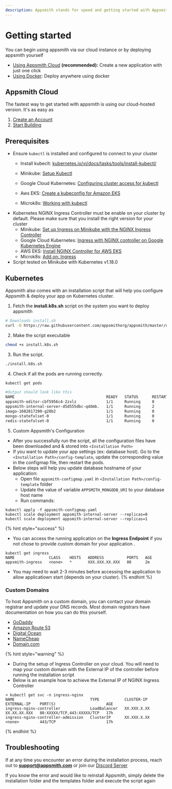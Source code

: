 ```yaml
---
description: Appsmith stands for speed and getting started with Appsmith is just as fast.
---
```


# Getting started

You can begin using appsmith via our cloud instance or by deploying appsmith yourself

* [Using Appsmith Cloud](quick-start.md#appsmith-cloud) **\(recommended\):** Create a new application with just one click
* [Using Docker](quick-start.md#docker): Deploy anywhere using docker

## Appsmith Cloud

The fastest way to get started with appsmith is using our cloud-hosted version. It's as easy as

1. [Create an Account](https://app.appsmith.com/user/signup)
2. [Start Building](core-concepts/building-the-ui/)

## Prerequisites
* Ensure `kubectl` is installed and configured to connect to your cluster
    * Install kubeclt: [kubernetes.io/vi/docs/tasks/tools/install-kubectl/](https://kubernetes.io/vi/docs/tasks/tools/install-kubectl/)
    * Minikube: [Setup Kubectl](https://minikube.sigs.k8s.io/docs/handbook/kubectl/)
    * Google Cloud Kubernetes: [Configuring cluster access for kubectl
](https://cloud.google.com/kubernetes-engine/docs/how-to/cluster-access-for-kubectl)
    * Aws EKS: [Create a kubeconfig for Amazon EKS](https://docs.aws.amazon.com/eks/latest/userguide/create-kubeconfig.html)
    
    * Microk8s: [Working with kubectl](https://microk8s.io/docs/working-with-kubectl)
* Kubernetes NGINX Ingress Controller must be enable on your cluster by default. Please make sure that you install the right version for your cluster
    * Minikube: [Set up Ingress on Minikube with the NGINX Ingress Controller](https://kubernetes.io/docs/tasks/access-application-cluster/ingress-minikube/)
    * Google Cloud Kubernetes: [Ingress with NGINX controller on Google Kubernetes Engine](https://kubernetes.github.io/ingress-nginx/deploy/)
    * AWS EKS: [Install NGINX Controller for AWS EKS](https://kubernetes.github.io/ingress-nginx/deploy/#network-load-balancer-nlb)
    * Microk8s: [Add on: Ingress](https://microk8s.io/docs/addon-ingress)
* Script tested on Minikube with Kubernetes v1.18.0

## Kubernetes

Appsmith also comes with an installation script that will help you configure Appsmith & deploy your app on Kubernetes cluster.


1. Fetch the **install.k8s.sh** script on the system you want to deploy appsmith

```bash
# Downloads install.sh
curl -O https://raw.githubusercontent.com/appsmithorg/appsmith/master/deploy/k8s/install.k8s.sh
```

2. Make the script executable

```bash
chmod +x install.k8s.sh
```

3. Run the script.

```bash
./install.k8s.sh
```

4. Check if all the pods are running correctly.

```bash
kubectl get pods

#Output should look like this
NAME                                        READY   STATUS      RESTARTS    AGE
appsmith-editor-cbf5956c4-2zxlz             1/1     Running     0           4m26s
appsmith-internal-server-d5d555dbc-qddmb.   1/1     Running     2           4m22s
imago-1602817200-g28b2                      1/1     Running     0           4m39s
mongo-statefulset-0                         1/1     Running     0           4m13s
redis-statefulset-0                         1/1     Running     0           4m00s
```

5. Custom Appsmith's Configuration
  * After you successfully run the script, all the configuration files have been downloaded and & stored into `<Installation Path>`
  * If you want to update your app settings (ex: database host). Go to the `<Installation Path>/config-template`, update the corresponding value in the configmap file, then restart the pods.
  * Below steps will help you update database hostname of your application:
    * Open file `appsmith-configmap.yaml` in `<Installation Path>/config-template` folder
    * Update the value of variable `APPSMITH_MONGODB_URI` to your database host name
    * Run commands:
```
kubectl apply -f appsmith-configmap.yaml
kubectl scale deployment appsmith-internal-server --replicas=0
kubectl scale deployment appsmith-internal-server --replicas=1
```

{% hint style="success" %}
* You can access the running application on the **Ingress Endpoint** if you not chose to provide custom domain for your application .
```
kubectl get ingress
NAME               CLASS    HOSTS   ADDRESS          PORTS   AGE
appsmith-ingress   <none>   *       XXX.XXX.XX.XXX   80      2m
```
* You may need to wait 2-3 minutes before accessing the application to allow applicatiown start (depends on your cluster).
{% endhint %}




### Custom Domains

To host Appsmith on a custom domain, you can contact your domain registrar and update your DNS records. Most domain registrars have documentation on how you can do this yourself.

* [GoDaddy](https://in.godaddy.com/help/create-a-subdomain-4080)
* [Amazon Route 53](https://aws.amazon.com/premiumsupport/knowledge-center/create-subdomain-route-53/)
* [Digital Ocean](https://www.digitalocean.com/docs/networking/dns/how-to/add-subdomain/)
* [NameCheap](https://www.namecheap.com/support/knowledgebase/article.aspx/9776/2237/how-to-create-a-subdomain-for-my-domain)
* [Domain.com](https://www.domain.com/help/article/domain-management-how-to-update-subdomains)

{% hint style="warning" %}
* During the setup of Ingress Controller on your cloud. You will need to map your custom domain with the External IP of the controller before running the installation script
* Below is an example how to achieve the External IP of NGINX Ingress Controller
```
➜ kubectl get svc -n ingress-nginx
NAME                                 TYPE           CLUSTER-IP    EXTERNAL-IP    PORT(S)                      AGE
ingress-nginx-controller             LoadBalancer   XX.XXX.X.XX   XX.XX.XX.XXX   80:XXXXX/TCP,443:XXXXX/TCP   17h
ingress-nginx-controller-admission   ClusterIP      XX.XXX.X.XX   <none>         443/TCP                      17h
```
{% endhint %}


## Troubleshooting

If at any time you encounter an error during the installation process, reach out to **support@appsmith.com** or join our [Discord Server](https://discord.com/invite/rBTTVJp)

If you know the error and would like to reinstall Appsmith, simply delete the installation folder and the templates folder and execute the script again


